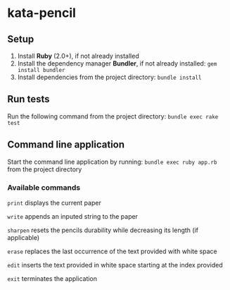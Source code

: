 # kata-pencil

## Setup
1. Install **Ruby** (2.0+), if not already installed
2. Install the dependency manager **Bundler**, if not already installed: ``gem install bundler``
3. Install dependencies from the project directory: ``bundle install``

## Run tests
Run the following command from the project directory: ``bundle exec rake test``

## Command line application
Start the command line application by running: ``bundle exec ruby app.rb`` from the project directory

### Available commands
``print`` displays the current paper

``write`` appends an inputed string to the paper

``sharpen`` resets the pencils durability while decreasing its length (if applicable)

``erase`` replaces the last occurrence of the text provided with white space

``edit`` inserts the text provided in white space starting at the index provided

``exit`` terminates the application
